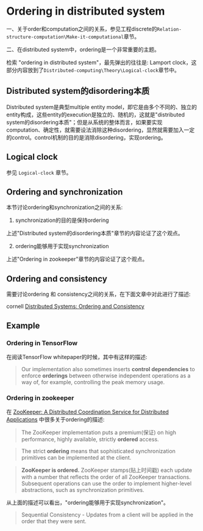 # Ordering in distributed system

一、关于order和computation之间的关系，参见工程discrete的`Relation-structure-computation\Make-it-computational`章节。

二、在distributed system中，ordering是一个非常重要的主题。

检索 "ordering in distributed system"，最先弹出的往往是: Lamport clock，这部分内容放到了`Distributed-computing\Theory\Logical-clock`章节中。



## Distributed system的disordering本质

Distributed system是典型multiple entity model，即它是由多个不同的、独立的entity构成，这些entity的execution是独立的、随机的，这就是"distributed system的disordering本质"；但是从系统的整体而言，如果要实现computation、确定性，就需要设法消除这种disordering，显然就需要加入一定的control。control机制的目的是消除disordering，实现ordering。



## Logical clock

参见 `Logical-clock` 章节。



## Ordering and synchronization 

本节讨论ordering和synchronization之间的关系:

1) synchronization的目的是保持ordering 

上述"Distributed system的disordering本质"章节的内容论证了这个观点。

2) ordering能够用于实现synchronization

上述"Ordering in zookeeper"章节的内容论证了这个观点。

## Ordering and consistency

需要讨论ordering 和 consistency之间的关系，在下面文章中对此进行了描述:

cornell [Distributed Systems: Ordering and Consistency](https://www.cs.cornell.edu/courses/cs6410/2018fa/slides/14-lamport-clocks.pdf)



## Example

### Ordering in TensorFlow 

在阅读TensorFlow whitepaper的时候，其中有这样的描述:

> Our implementation also sometimes inserts **control dependencies** to enforce **orderings** between otherwise independent operations as a way of, for example, controlling the peak memory usage.

### Ordering in zookeeper

在 [ZooKeeper: A Distributed Coordination Service for Distributed Applications](https://zookeeper.apache.org/doc/current/zookeeperOver.html) 中很多关于ordering的描述:

> The ZooKeeper implementation puts a premium(保证) on high performance, highly available, strictly **ordered** access. 



> The strict **ordering** means that sophisticated synchronization primitives can be implemented at the client.



> **ZooKeeper is ordered.** ZooKeeper stamps(贴上时间戳) each update with a number that reflects the order of all ZooKeeper transactions. Subsequent operations can use the order to implement higher-level abstractions, such as synchronization primitives.



从上面的描述可以看出，"ordering能够用于实现synchronization"。

> Sequential Consistency - Updates from a client will be applied in the order that they were sent.